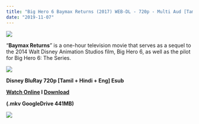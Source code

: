 ```yaml
---
title: "Big Hero 6 Baymax Returns (2017) WEB-DL - 720p - Multi Aud [Tamil + Hindi + Eng] - x264 - 450MB Esub"
date: "2019-11-07"
---
```


[![](https://1.bp.blogspot.com/-eIZsfdy38po/XYH99a6X1qI/AAAAAAAAAxY/57ZGjOCEbSITc0vAa9r7gthz2oWnFJM6gCLcBGAsYHQ/s640/r_bighero6theseries_hero_5428d248.jpeg)](https://1.bp.blogspot.com/-eIZsfdy38po/XYH99a6X1qI/AAAAAAAAAxY/57ZGjOCEbSITc0vAa9r7gthz2oWnFJM6gCLcBGAsYHQ/s1600/r_bighero6theseries_hero_5428d248.jpeg)

“**Baymax Returns**” is a one-hour television movie that serves as a sequel to the 2014 Walt Disney Animation Studios film, Big Hero 6, as well as the pilot for Big Hero 6: The Series.

[![](https://1.bp.blogspot.com/-fai1ZuUwnbA/XIjy2aT4irI/AAAAAAAAANw/WFW0YRK47_8GLAt3pPBSzBk0GJA6Mk5fgCPcBGAYYCw/s1600/torrborder.gif)](https://1.bp.blogspot.com/-fai1ZuUwnbA/XIjy2aT4irI/AAAAAAAAANw/WFW0YRK47_8GLAt3pPBSzBk0GJA6Mk5fgCPcBGAYYCw/s1600/torrborder.gif)

**Disney BluRay 720p \[Tamil + Hindi + Eng\] Esub**

**[Watch Online](https://toonnetworktamilvideos.blogspot.com/p/big-hero-6-baymax-returns-2017.html) I [Download](https://drive.google.com/file/d/14DIIxXJrz6gJatdiWU_BTJ-pieBAZjPw/view)**

**(.mkv GoogleDrive 441MB)**

[![](https://1.bp.blogspot.com/-fai1ZuUwnbA/XIjy2aT4irI/AAAAAAAAANw/WFW0YRK47_8GLAt3pPBSzBk0GJA6Mk5fgCPcBGAYYCw/s1600/torrborder.gif)](https://1.bp.blogspot.com/-fai1ZuUwnbA/XIjy2aT4irI/AAAAAAAAANw/WFW0YRK47_8GLAt3pPBSzBk0GJA6Mk5fgCPcBGAYYCw/s1600/torrborder.gif)
